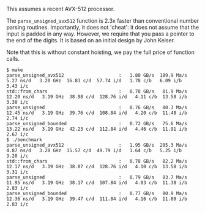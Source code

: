This assumes a recent AVX-512 processor.

The `parse_unsigned_avx512` function is 2.3x faster than conventional number parsing routines. Importantly, it does not 'cheat': it does not assume that the input is padded in any way. However, we require that you pass a pointer to the end of the digits.
It is based on an initial design by John Keiser.



Note that this is without constant hoisting, we pay the full price of function calls.

```
$ make
parse_unsigned_avx512                    :   1.80 GB/s  189.9 Ma/s   5.27 ns/d   3.20 GHz  16.83 c/d  57.74 i/d   1.78 c/b   6.09 i/b   3.43 i/c 
std::from_chars                          :   0.78 GB/s   81.9 Ma/s  12.20 ns/d   3.19 GHz  38.98 c/d  128.76 i/d   4.11 c/b  13.58 i/b   3.30 i/c 
parse_unsigned                           :   0.76 GB/s   80.3 Ma/s  12.45 ns/d   3.19 GHz  39.76 c/d  108.84 i/d   4.20 c/b  11.48 i/b   2.74 i/c 
parse_unsigned_bounded                   :   0.72 GB/s   75.6 Ma/s  13.22 ns/d   3.19 GHz  42.23 c/d  112.84 i/d   4.46 c/b  11.91 i/b   2.67 i/c 
$ ./benchmark
parse_unsigned_avx512                    :   1.95 GB/s  205.3 Ma/s   4.87 ns/d   3.20 GHz  15.57 c/d  49.79 i/d   1.64 c/b   5.25 i/b   3.20 i/c 
std::from_chars                          :   0.78 GB/s   82.2 Ma/s  12.17 ns/d   3.19 GHz  38.87 c/d  128.76 i/d   4.10 c/b  13.58 i/b   3.31 i/c 
parse_unsigned                           :   0.79 GB/s   83.7 Ma/s  11.95 ns/d   3.19 GHz  38.17 c/d  107.84 i/d   4.03 c/b  11.38 i/b   2.83 i/c 
parse_unsigned_bounded                   :   0.77 GB/s   80.9 Ma/s  12.36 ns/d   3.19 GHz  39.47 c/d  111.84 i/d   4.16 c/b  11.80 i/b   2.83 i/c 
``````
